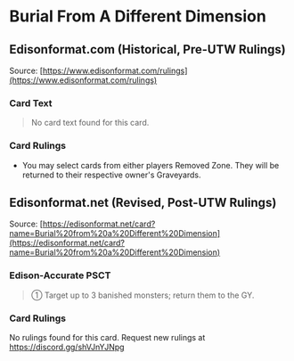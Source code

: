 # Burial From A Different Dimension

## Edisonformat.com (Historical, Pre-UTW Rulings)

Source: [https://www.edisonformat.com/rulings](https://www.edisonformat.com/rulings)

### Card Text

> No card text found for this card.

### Card Rulings

*   You may select cards from either players Removed Zone. They will be returned to their respective owner's Graveyards.

## Edisonformat.net (Revised, Post-UTW Rulings)

Source: [https://edisonformat.net/card?name=Burial%20from%20a%20Different%20Dimension](https://edisonformat.net/card?name=Burial%20from%20a%20Different%20Dimension)

### Edison-Accurate PSCT

> ① Target up to 3 banished monsters; return them to the GY.

### Card Rulings

No rulings found for this card. Request new rulings at https://discord.gg/shVJnYJNpg
            